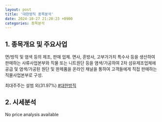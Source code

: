 ```yaml
---
layout: post
title: '대한방직 종목분석'
date: 2024-10-27 21:20:23 +0900
categories: 종목분석
---
```


## 1. 종목개요 및 주요사업

면/방직 및 염색 등의 제조, 판매 업체. 면사, 혼방사, 고부가가치 특수사 등을 생산하여 판매하는 사류사업본부와 직물 또는 니트원단 등을 염색/가공하여 2차 섬유제조업체에 공급 및 염색/가공된 원단 및 완제품을 온라인 채널을 통하여 고객들에게 직접 판매하는 직물사업본부로 구성.

최대주주는 설범 외(31.97%)
[#대한방직](#)

## 2. 시세분석

No price analysis available
